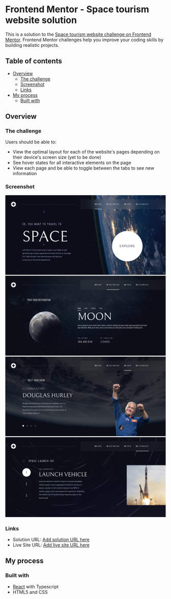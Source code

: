 # Frontend Mentor - Space tourism website solution

This is a solution to the [Space tourism website challenge on Frontend Mentor](https://www.frontendmentor.io/challenges/space-tourism-multipage-website-gRWj1URZ3). Frontend Mentor challenges help you improve your coding skills by building realistic projects. 

## Table of contents

- [Overview](#overview)
  - [The challenge](#the-challenge)
  - [Screenshot](#screenshot)
  - [Links](#links)
- [My process](#my-process)
  - [Built with](#built-with)

## Overview

### The challenge

Users should be able to:

- View the optimal layout for each of the website's pages depending on their device's screen size (yet to be done)
- See hover states for all interactive elements on the page
- View each page and be able to toggle between the tabs to see new information

### Screenshot

![](./screenshots/screenshot1.png)
![](./screenshots/screenshot2.png)
![](./screenshots/screenshot3.png)
![](./screenshots/screenshot4.png)

### Links

- Solution URL: [Add solution URL here](https://github.com/nnunurs/space_tourism)
- Live Site URL: [Add live site URL here](https://nnunurs.github.io/space_tourism/)

## My process

### Built with

- [React](https://reactjs.org/) with Typescript
- HTML5 and CSS